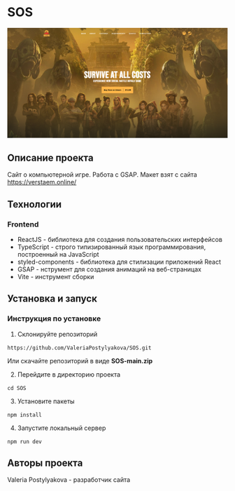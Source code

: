 # SOS

![SOS](/public/SOS.PNG)

## Описание проекта

Сайт о компьютерной игре. Работа с GSAP. Макет взят с сайта https://verstaem.online/

## Технологии

### Frontend

+ ReactJS - библиотека для создания пользовательских интерфейсов
+ TypeScript - строго типизированный язык программирования, построенный на JavaScript
+ styled-components - библиотека для стилизации приложений React
+ GSAP - нструмент для создания анимаций на веб-страницах
+ Vite - инструмент сборки

## Установка и запуск
### Инструкция по установке

1. Склонируйте репозиторий

```git
https://github.com/ValeriaPostylyakova/SOS.git
```
Или скачайте репозиторий в виде **SOS-main.zip**

2. Перейдите в директорию проекта
```git 
cd SOS
```
3. Установите пакеты
```git
npm install
```

4. Запустите локальный сервер
```git
npm run dev
```

## Авторы проекта

Valeria Postylyakova - разработчик сайта
